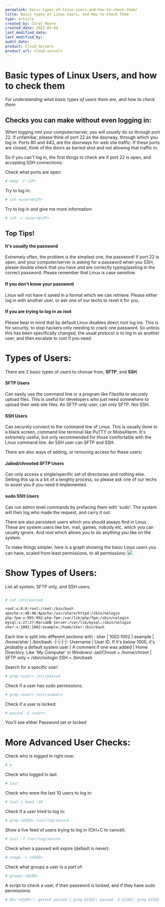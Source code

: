 ```yaml
---
permalink: basic-types-of-linux-users-and-how-to-check-them/
title: Basic types of Linux Users, and How to Check Them
type: article
created_by: Coral Moore
created_date: 2021-03-04
last_modified_date: 
last_modified_by: 
audit_date:
product: Cloud Servers
product_url: cloud-servers
---
```


# Basic types of Linux Users, and how to check them

*For understanding what basic types of users there are, and how to check them*

## Checks you can make without even logging in:

When logging into your computer/server, you will *usually* do so through port 22.
If unfamiliar, please think of port 22 as the doorway, through which you log in.
Ports 80 and 443, are the doorways for web site traffic.
If these ports are closed, think of the doors as barred shut and not allowing that traffic in.

So if you can't log in, the first things to check are if port 22 is open, and accepting SSH connections:

Check what ports are open:
```sh
# nmap -F <IP>
```
Try to log in:
```sh
# ssh <user>@<IP>
```
Try to log in and give me more information:
```sh
# ssh -v <user>@<IP>
```


## Top Tips!

#### It's usually the password

Extremely often, the problem is the simplest one, the password!
If port 22 is open, and your computer/server is asking for a password when you SSH; please double check that you have and are correctly typing/pasting in the correct password.
Please remember that Linux is case sensitive.

#### If you don't know your password

Linux will not have it saved in a format which we can retrieve.
Please either log in with another user, or ask one of our techs to reset it for you.

#### If you are trying to log in as root

Please bear in mind that by default Linux disables direct root log ins.
This is for security, to stop hackers only needing to crack one password.
So unless this has been specifically changed, the usual protocol is to log in as another user, and then escalate to root if you need.


# Types of Users:

There are 2 basic types of users to choose from, **SFTP**, and **SSH**.

#### SFTP Users

Can easily use the command line or a program like Filezilla to securely upload files.
This is useful for developers who just need somewhere to upload their web site files.
An SFTP only user, can only SFTP. Not SSH.

#### SSH Users

Can securely connect to the command line of Linux.
This is usually done in a black screen, command line terminal like PuTTY or MobaXterm.
It's extremely useful, but only recommended for those comfortable with the Linux command line.
An SSH user can SFTP and SSH.

There are also ways of adding, or removing access for these users:

#### Jailed/chrooted SFTP Users

Can only access a single/specific set of directories and nothing else.
Setting this up is a bit of a lenghty process, so please ask one of our techs to assist you if you need it implemented.

#### sudo SSH Users

Can run admin level commands by prefacing them with 'sudo'.
The system will then log who made the request, and carry it out.


There are also persistent users which you should always find in Linux.
These are system users like bin, mail, games, nobody etc. which you can usually ignore.
And root which allows you to do anything you like on the system.


To make things simpler, here is a graph showing the basic Linux users you can have, scaled from least permissions, to all permissions:
![](https://one.rackspace.com/download/attachments/745606998/Users.png)


# Show Types of Users:

List all system, SFTP only, and SSH users:
```sh

# cat /etc/passwd

root:x:0:0:root:/root:/bin/bash
apache:x:48:48:Apache:/usr/share/httpd:/sbin/nologin
php-fpm:x:995:992:php-fpm:/var/lib/php/fpm:/sbin/nologin
mysql:x:27:27:MariaDB Server:/var/lib/mysql:/sbin/nologin
sher:x:1002:1002:example:/home/sher:/bin/bash
```
Each line is split into different sections with :
sher | 1002:1002 | example | /home/sher | /bin/bash
-|-|-|-|-
Username | User ID. If it's below 1000, it's *probably* a default system user | A comment if one was added | Home Directory. Like 'My Computer' in Windows/ Jail/Chroot = /home/chroot | SFTP only = /sbin/nologin SSH = /bin/bash



Search for a specific user:
```sh
# grep <user> /etc/passwd
```
Check if a user has sudo permissions:
```sh
# grep <user> /etc/sudoers
```
Check if a user is locked:
```sh
# passwd -S <user>
```
You'll see either Password set or locked


# More Advanced User Checks:
Check who is logged in right now:
```sh
# w
```
Check who logged in last:
```sh
# last
```
Check who were the last 10 users to log in:
```sh
# last | head -10
```
Check if a user tried to log in:
```sh
# grep <USER> /var/log/secure
```
Show a live feed of users trying to log in (Ctrl+C to cancel):
```sh
# tail -f /var/log/secure
```
Check when a passwd will expire (default is never):
```sh
# chage -l <USER>
```
Check what groups a user is a part of:
```sh
# groups <USER>
```
A script to check a user, if their password is locked, and if they have sudo permissions:
```sh
# UU='<USER>'; getent passwd | grep ${UU}; passwd -S ${UU}; grep ${UU} /etc/sudoers; groups ${UU}
